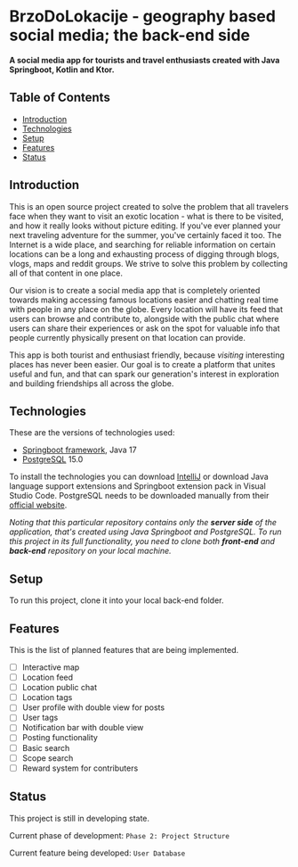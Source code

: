 # BrzoDoLokacije - geography based social media; the back-end side

**A social media app for tourists and travel enthusiasts created with Java Springboot, Kotlin and Ktor.**

## Table of Contents

* [Introduction](#introduction)
* [Technologies](#technologies)
* [Setup](#setup)
* [Features](#features)
* [Status](#status)

## Introduction

This is an open source project created to solve the problem that all travelers face when they want to visit an exotic location - what is there to be visited, and how it really looks without picture editing. If you've ever planned your next traveling adventure for the summer, you've certainly faced it too. The Internet is a wide place, and searching for reliable information on certain locations can be a long and exhausting process of digging through blogs, vlogs, maps and reddit groups. We strive to solve this problem by collecting all of that content in one place.

Our vision is to create a social media app that is completely oriented towards making accessing famous locations easier and chatting real time with people in any place on the globe. Every location will have its feed that users can browse and contribute to, alongside with the public chat where users can share their experiences or ask on the spot for valuable info that people currently physically present on that location can provide. 

This app is both tourist and enthusiast friendly, because _visiting_ interesting places has never been easier. Our goal is to create a platform that unites useful and fun, and that can spark our generation's interest in exploration and building friendships all across the globe.

## Technologies

These are the versions of technologies used:
* [Springboot framework](https://spring.io/projects/spring-boot), Java 17
* [PostgreSQL](https://www.postgresql.org/) 15.0

To install the technologies you can download [IntelliJ](https://www.jetbrains.com/idea/download/#section=windows) or download Java language support extensions and Springboot extension pack in Visual Studio Code. PostgreSQL needs to be downloaded manually from their [official website](https://www.postgresql.org/download/).

_Noting that this particular repository contains only the **server side** of the application, that's created using Java Springboot and PostgreSQL. To run this project in its full functionality, you need to clone both **front-end** and **back-end** repository on your local machine._

## Setup

To run this project, clone it into your local back-end folder. 

## Features

This is the list of planned features that are being implemented. 

* [ ] Interactive map
* [ ] Location feed
* [ ] Location public chat
* [ ] Location tags
* [ ] User profile with double view for posts
* [ ] User tags
* [ ] Notification bar with double view
* [ ] Posting functionality
* [ ] Basic search
* [ ] Scope search
* [ ] Reward system for contributers

## Status

This project is still in developing state. 

Current phase of development: `Phase 2: Project Structure`

Current feature being developed: `User Database`

